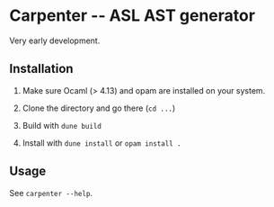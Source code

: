 # Carpenter -- ASL AST generator

Very early development.

## Installation

1. Make sure Ocaml (> 4.13) and opam are installed on your system.

2. Clone the directory and go there (`cd ...`)

3. Build with `dune build`

4. Install with `dune install` or `opam install .`

## Usage

See `carpenter --help`.

